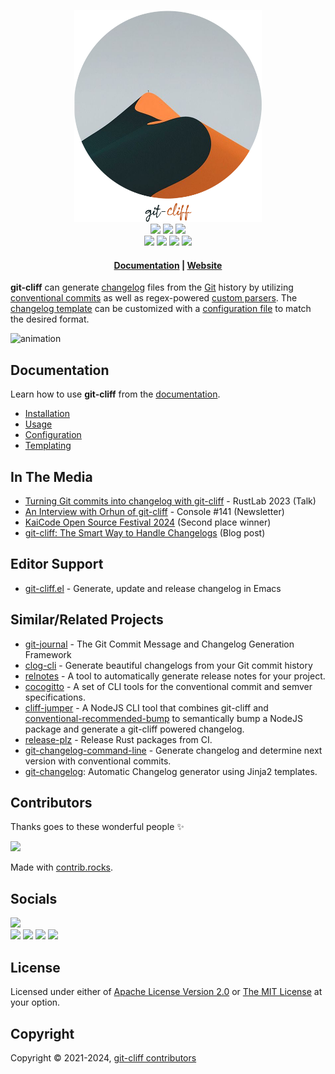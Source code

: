 <p align="center">
    <a href="https://git-cliff.org">
        <img src="https://raw.githubusercontent.com/orhun/git-cliff/main/website/static/img/git-cliff-logo.png" width="300"></a><!-- </a> being on the same line as the <img> tag is intentional! -->
    <br>
    <a href="https://github.com/orhun/git-cliff/releases">
        <img src="https://img.shields.io/github/v/release/orhun/git-cliff?style=flat&labelColor=1C2C2E&color=C96329&logo=GitHub&logoColor=white"></a>
    <a href="https://crates.io/crates/git-cliff/">
        <img src="https://img.shields.io/crates/v/git-cliff?style=flat&labelColor=1C2C2E&color=C96329&logo=Rust&logoColor=white"></a>
    <a href="https://codecov.io/gh/orhun/git-cliff">
        <img src="https://img.shields.io/codecov/c/gh/orhun/git-cliff?style=flat&labelColor=1C2C2E&color=C96329&logo=Codecov&logoColor=white"></a>
    <br>
    <a href="https://github.com/orhun/git-cliff/actions?query=workflow%3A%22Continuous+Integration%22">
        <img src="https://img.shields.io/github/actions/workflow/status/orhun/git-cliff/ci.yml?style=flat&labelColor=1C2C2E&color=BEC5C9&logo=GitHub%20Actions&logoColor=BEC5C9"></a>
    <a href="https://github.com/orhun/git-cliff/actions?query=workflow%3A%22Continuous+Deployment%22">
        <img src="https://img.shields.io/github/actions/workflow/status/orhun/git-cliff/cd.yml?style=flat&labelColor=1C2C2E&color=BEC5C9&logo=GitHub%20Actions&logoColor=BEC5C9&label=deploy"></a>
    <a href="https://hub.docker.com/r/orhunp/git-cliff">
        <img src="https://img.shields.io/github/actions/workflow/status/orhun/git-cliff/docker.yml?style=flat&labelColor=1C2C2E&color=BEC5C9&label=docker&logo=Docker&logoColor=BEC5C9"></a>
    <a href="https://docs.rs/git-cliff-core/">
        <img src="https://img.shields.io/docsrs/git-cliff-core?style=flat&labelColor=1C2C2E&color=BEC5C9&logo=Rust&logoColor=BEC5C9"></a>
    <br>
</p>

<h4 align="center">
  <a href="https://git-cliff.org/docs">Documentation</a> |
  <a href="https://git-cliff.org">Website</a>
</h4>

**git-cliff** can generate [changelog](https://en.wikipedia.org/wiki/Changelog) files from the [Git](https://git-scm.com/) history by utilizing [conventional commits](https://git-cliff.org/docs/configuration/git#conventional_commits) as well as regex-powered [custom parsers](https://git-cliff.org/docs/configuration/git#commit_parsers). The [changelog template](https://git-cliff.org/docs/category/templating) can be customized with a [configuration file](https://git-cliff.org/docs/configuration) to match the desired format.

![animation](https://raw.githubusercontent.com/orhun/git-cliff/main/website/static/img/git-cliff-anim.gif)

## Documentation

Learn how to use **git-cliff** from the [documentation](https://git-cliff.org/docs).

- [Installation](https://git-cliff.org/docs/installation/)
- [Usage](https://git-cliff.org/docs/usage/examples)
- [Configuration](https://git-cliff.org/docs/configuration)
- [Templating](https://git-cliff.org/docs/category/templating)

## In The Media

- [Turning Git commits into changelog with git-cliff](https://www.youtube.com/watch?v=RWh8qbiLRts) - RustLab 2023 (Talk)
- [An Interview with Orhun of git-cliff](https://console.substack.com/p/console-141) - Console #141 (Newsletter)
- [KaiCode Open Source Festival 2024](https://www.kaicode.org/2024.html) (Second place winner)
- [git-cliff: The Smart Way to Handle Changelogs](https://medium.com/@toniomasotti/git-cliff-96449950db48) (Blog post)

## Editor Support

- [git-cliff.el](https://github.com/liuyinz/git-cliff.el) - Generate, update and release changelog in Emacs

## Similar/Related Projects

- [git-journal](https://github.com/saschagrunert/git-journal) - The Git Commit Message and Changelog Generation Framework
- [clog-cli](https://github.com/clog-tool/clog-cli) - Generate beautiful changelogs from your Git commit history
- [relnotes](https://crates.io/crates/relnotes) - A tool to automatically generate release notes for your project.
- [cocogitto](https://github.com/oknozor/cocogitto) - A set of CLI tools for the conventional commit and semver specifications.
- [cliff-jumper](https://github.com/favware/cliff-jumper) - A NodeJS CLI tool that combines git-cliff and
  [conventional-recommended-bump](https://github.com/conventional-changelog/conventional-changelog/tree/master/packages/conventional-recommended-bump)
  to semantically bump a NodeJS package and generate a git-cliff powered changelog.
- [release-plz](https://github.com/MarcoIeni/release-plz) - Release Rust packages from CI.
- [git-changelog-command-line](https://github.com/tomasbjerre/git-changelog-command-line) - Generate changelog and determine next version with conventional commits.
- [git-changelog](https://github.com/pawamoy/git-changelog): Automatic Changelog generator using Jinja2 templates.

## Contributors

Thanks goes to these wonderful people ✨

<a href="https://github.com/orhun/git-cliff/graphs/contributors">
  <img src="https://contrib.rocks/image?repo=orhun/git-cliff" />
</a>

Made with [contrib.rocks](https://contrib.rocks).

## Socials

<a href="https://discord.gg/W3mAwMDWH4">
    <img src="https://discord.com/api/guilds/1093977388892819553/embed.png?style=banner2"></a> <!-- </a> being on the same line as the <img> tag is intentional! -->
<br>
<a href="https://matrix.to/#/#git-cliff:matrix.org">
    <img src="https://img.shields.io/matrix/git-cliff:matrix.org?style=flat&labelColor=1C2C2E&color=BEC5C9&logo=matrix&logoColor=BEC5C9&label=join%20matrix"></a>
<a href="https://discord.gg/W3mAwMDWH4">
    <img src="https://img.shields.io/discord/1093977388892819553?style=flat&labelColor=1C2C2E&color=BEC5C9&logo=discord&logoColor=BEC5C9&label=join%20discord"></a>
<a href="https://twitter.com/git_cliff">
    <img src="https://img.shields.io/twitter/follow/git_cliff?style=flat&labelColor=1C2C2E&color=BEC5C9&logo=twitter&logoColor=BEC5C9"></a>
<a href="https://fosstodon.org/@git_cliff">
    <img src="https://img.shields.io/mastodon/follow/111545487385097711?domain=https%3A%2F%2Ffosstodon.org&style=flat&labelColor=1C2C2E&color=BEC5C9&logo=mastodon&logoColor=BEC5C9"></a>

## License

Licensed under either of [Apache License Version 2.0](./LICENSE-APACHE) or [The MIT License](./LICENSE-MIT) at your option.

## Copyright

Copyright © 2021-2024, [git-cliff contributors](mailto:git-cliff@protonmail.com)
